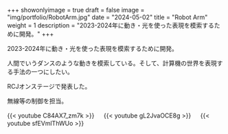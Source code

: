 
+++ 
showonlyimage = true 
draft = false 
image = "img/portfolio/RobotArm.jpg" 
date = "2024-05-02" 
title = "Robot Arm" 
weight = 1
description = "2023-2024年に動き・光を使った表現を模索するために開発。"
+++

2023-2024年に動き・光を使った表現を模索するために開発。

人間でいうダンスのような動きを模索している。そして、計算機の世界を表現する手法の一つにしたい。

RCJオンステージで発表した。

無線等の制御を担当。

{{< youtube C84AX7_zm7k >}}
　
{{< youtube gL2JvaOCE8g >}}
　
{{< youtube sfEVmlThWUo >}}
